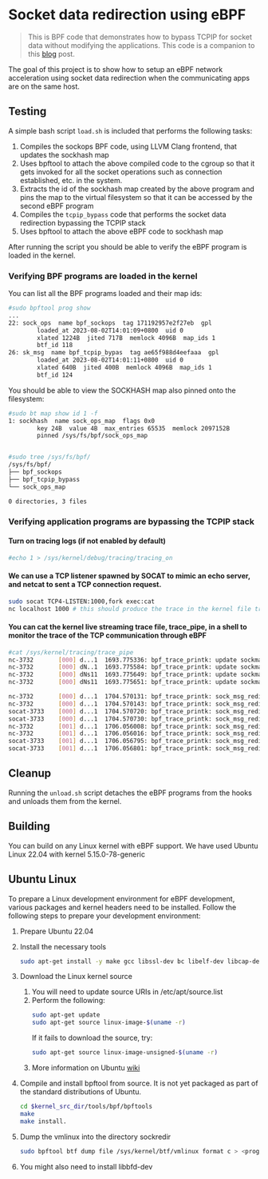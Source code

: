 # Socket data redirection using eBPF

> This is BPF code that demonstrates how to bypass TCPIP for socket data without modifying the applications. This code is a companion to this [blog](https://cyral.com/blog/how-to-ebpf-accelerating-cloud-native) post. 

The goal of this project is to show how to setup an eBPF network acceleration using socket data redirection when the communicating apps are on the same host.


## Testing

A simple bash script `load.sh` is included that performs the following tasks:

1. Compiles the sockops BPF code, using LLVM Clang frontend, that updates the sockhash map
2. Uses bpftool to attach the above compiled code to the cgroup so that it gets invoked for all the socket operations such as connection established, etc. in the system.
3. Extracts the id of the sockhash map created by the above program and pins the map to the virtual filesystem so that it can be accessed by the second eBPF program 
4. Compiles the `tcpip_bypass` code that performs the socket data redirection bypassing the TCPIP stack
5. Uses bpftool to attach the above eBPF code to sockhash map 

After running the script you should be able to verify the eBPF program is loaded in the kernel.

### Verifying BPF programs are loaded in the kernel

You can list all the BPF programs loaded and their map ids:

```bash
#sudo bpftool prog show
...
22: sock_ops  name bpf_sockops  tag 171192957e2f27eb  gpl
        loaded_at 2023-08-02T14:01:09+0800  uid 0
        xlated 1224B  jited 717B  memlock 4096B  map_ids 1
        btf_id 118
26: sk_msg  name bpf_tcpip_bypas  tag ae65f988d4eefaaa  gpl
        loaded_at 2023-08-02T14:01:11+0800  uid 0
        xlated 640B  jited 400B  memlock 4096B  map_ids 1
        btf_id 124
```

You should be able to view the SOCKHASH map also pinned onto the filesystem:

```bash
#sudo bt map show id 1 -f
1: sockhash  name sock_ops_map  flags 0x0
        key 24B  value 4B  max_entries 65535  memlock 2097152B
        pinned /sys/fs/bpf/sock_ops_map


#sudo tree /sys/fs/bpf/
/sys/fs/bpf/
├── bpf_sockops
├── bpf_tcpip_bypass
└── sock_ops_map

0 directories, 3 files
```



### Verifying application programs are bypassing the TCPIP stack

#### Turn on tracing logs (if not enabled by default)
```bash
#echo 1 > /sys/kernel/debug/tracing/tracing_on
```

#### We can use a TCP listener spawned by SOCAT to mimic an echo server, and netcat to sent a TCP connection request.
```bash
sudo socat TCP4-LISTEN:1000,fork exec:cat
nc localhost 1000 # this should produce the trace in the kernel file trace_pipe
```

#### You can cat the kernel live streaming trace file, trace_pipe, in a shell to monitor the trace of the TCP communication through eBPF
```bash
#cat /sys/kernel/tracing/trace_pipe
nc-3732    	  [000] d...1  1693.775336: bpf_trace_printk: update sockmap: 127.0.0.1 -> 127.0.0.1
nc-3732    	  [000] dN..1  1693.775584: bpf_trace_printk: update sockmap: op=4(Passive connect), port 39164-->1000
nc-3732    	  [000] dNs11  1693.775649: bpf_trace_printk: update sockmap: 127.0.0.1 -> 127.0.0.1
nc-3732    	  [000] dNs11  1693.775651: bpf_trace_printk: update sockmap: op=5(Active connect), port 1000-->39164

nc-3732    	  [000] d...1  1704.570131: bpf_trace_printk: sock_msg_redirect by sockmap: 127.0.0.1 --> 127.0.0.1
nc-3732    	  [000] d...1  1704.570143: bpf_trace_printk: sock_msg_redirect by sockmap: 1000 --> 39164
socat-3733    [000] d...1  1704.570720: bpf_trace_printk: sock_msg_redirect by sockmap: 127.0.0.1 --> 127.0.0.1
socat-3733    [000] d...1  1704.570730: bpf_trace_printk: sock_msg_redirect by sockmap: 39164 --> 1000
nc-3732    	  [001] d...1  1706.056008: bpf_trace_printk: sock_msg_redirect by sockmap: 127.0.0.1 --> 127.0.0.1
nc-3732    	  [001] d...1  1706.056016: bpf_trace_printk: sock_msg_redirect by sockmap: 1000 --> 39164
socat-3733    [001] d...1  1706.056795: bpf_trace_printk: sock_msg_redirect by sockmap: 127.0.0.1 --> 127.0.0.1
socat-3733    [001] d...1  1706.056801: bpf_trace_printk: sock_msg_redirect by sockmap: 39164 --> 1000
```


## Cleanup

Running the `unload.sh` script detaches the eBPF programs from the hooks and unloads them from the kernel.

## Building

You can build on any Linux kernel with eBPF support. We have used Ubuntu Linux 22.04 with kernel 5.15.0-78-generic

## Ubuntu Linux

To prepare a Linux development environment for eBPF development, various packages and kernel headers need to be installed. Follow the following steps to prepare your development environment:
1. Prepare Ubuntu 22.04
2. Install the necessary tools
	```bash
	sudo apt-get install -y make gcc libssl-dev bc libelf-dev libcap-dev clang gcc-multilib llvm libncurses5-dev git pkg-config libmnl-dev bison flex graphviz iproute2
	```
3. Download the Linux kernel source
	1. You will need to update source URIs in /etc/apt/source.list
	2. Perform the following:
		```bash
		sudo apt-get update
		sudo apt-get source linux-image-$(uname -r)
		```
		If it fails to download the source, try:
		```bash
		sudo apt-get source linux-image-unsigned-$(uname -r)
		```
	3. More information on Ubuntu [wiki](https://wiki.ubuntu.com/Kernel/BuildYourOwnKernel)
4. Compile and install bpftool from source. It is not yet packaged as part of the standard distributions of Ubuntu. 
	```bash
	cd $kernel_src_dir/tools/bpf/bpftools
	make 
	make install.
	```
5. Dump the vmlinux into the directory sockredir 
	```bash
	sudo bpftool btf dump file /sys/kernel/btf/vmlinux format c > <program_path>/bpflet/sockredir/vmlinux.h
	```


6. You might also need to install libbfd-dev
